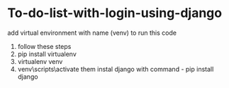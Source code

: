 # To-do-list-with-login-using-django
add virtual environment with name (venv) to run this code

1. follow these steps
2. pip install virtualenv
3. virtualenv venv
4. venv\scripts\activate
them instal django with command -
 pip install django
